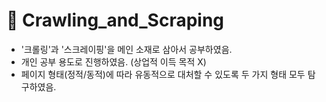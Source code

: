 # 📌 Crawling_and_Scraping
* '크롤링'과 '스크레이핑'을 메인 소재로 삼아서 공부하였음.
* 개인 공부 용도로 진행하였음. (상업적 이득 목적 X)
* 페이지 형태(정적/동적)에 따라 유동적으로 대처할 수 있도록 두 가지 형태 모두 탐구하였음.

